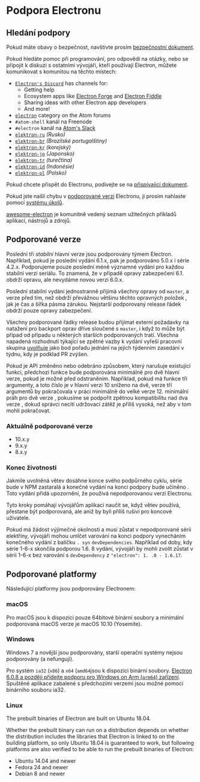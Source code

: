 # Podpora Electronu

## Hledání podpory

Pokud máte obavy o bezpečnost, navštivte prosím [bezpečnostní dokument](https://github.com/electron/electron/tree/master/SECURITY.md).

Pokud hledáte pomoc při programování, pro odpovědi na otázky, nebo se připojit k diskuzi s ostatními vývojáři, kteří používají Electron, můžete komunikovat s komunitou na těchto místech:

- [`Electron's Discord`](https://discord.com/invite/electron) has channels for:
  - Getting help
  - Ecosystem apps like [Electron Forge](https://github.com/electron-userland/electron-forge) and [Electron Fiddle](https://github.com/electron/fiddle)
  - Sharing ideas with other Electron app developers
  - And more!
- [`electron`](https://discuss.atom.io/c/electron) category on the Atom forums
- `#atom-shell` kanál na Freenode
- `#electron` kanál na [Atom's Slack](https://discuss.atom.io/t/join-us-on-slack/16638?source_topic_id=25406)
- [`elektron-ru`](https://telegram.me/electron_ru) *(Rusko)*
- [`elektron-br`](https://electron-br.slack.com) *(Brazilské portugalštiny)*
- [`elektron-kr`](https://electron-kr.github.io/electron-kr) *(korejský)*
- [`elektron-jp`](https://electron-jp.slack.com) *(Japonsko)*
- [`elektron-tr`](https://electron-tr.herokuapp.com) *(turečtina)*
- [`elektron-id`](https://electron-id.slack.com) *(Indonésie)*
- [`elektron-pl`](https://electronpl.github.io) *(Polsko)*

Pokud chcete přispět do Electronu, podívejte se na [přispívající dokument](https://github.com/electron/electron/blob/master/CONTRIBUTING.md).

Pokud jste našli chybu v [podporované verzi](#supported-versions) Electronu, ji prosím nahlaste pomocí [systému úkolů](../development/issues.md).

[awesome-electron](https://github.com/sindresorhus/awesome-electron) je komunitně vedený seznam užitečných příkladů aplikací, nástrojů a zdrojů.

## Podporované verze

Poslední tři *stabilní* hlavní verze jsou podporovány týmem Electron. Například, pokud je poslední vydání 6.1.x, pak je podporováno 5.0.x i série 4.2.x.  Podporujeme pouze poslední méně významné vydání pro každou stabilní verzi seriálu.  To znamená, že v případě opravy zabezpečení 6.1. obdrží opravu, ale nevydáme novou verzi 6.0.x.

Poslední stabilní vydání jednostranně přijímá všechny opravy od `master`, a verze před tím, než obdrží převážnou většinu těchto opravných položek , jak je čas a šířka pásma zárukou. Nejstarší podporovaný release řádek obdrží pouze opravy zabezpečení.

Všechny podporované řádky release budou přijímat externí požadavky na natažení pro backport oprav dříve sloučené s `master`, i když to může být případ od případu u některých starších podporovaných tratí. Všechna napadená rozhodnutí týkající se zpětné vazby k vydání vyřeší pracovní skupina [uvolňuje](https://github.com/electron/governance/tree/master/wg-releases) jako bod pořadu jednání na jejich týdenním zasedání v týdnu, kdy je podklad PR zvýšen.

Pokud je API změněno nebo odebráno způsobem, který narušuje existující funkci, předchozí funkce bude podporována minimálně pro dvě hlavní verze, pokud je možné před odstraněním. Například, pokud má funkce tři argumenty, a toto číslo je v hlavní verzi 10 sníženo na dvě, verze tří argumentů by pokračovala v práci minimálně do velké verze 12. minimální práh pro dvě verze , pokusíme se podpořit zpětnou kompatibilitu nad dva verze , dokud správci necítí udržovací zátěž je příliš vysoká, než aby v tom mohli pokračovat.

### Aktuálně podporované verze

- 10.x.y
- 9.x.y
- 8.x.y

### Konec životnosti

Jakmile uvolněná větev dosáhne konce svého podpůrného cyklu, série bude v NPM zastaralá a konečné vydání na konci podpory bude učiněno . Toto vydání přidá upozornění, že používá nepodporovanou verzi Electronu.

Tyto kroky pomáhají vývojářům aplikací naučit se, když větev používá, přestane být podporovaná, ale aniž by byli příliš rušiví pro koncové uživatele.

Pokud má žádost výjimečné okolnosti a musí zůstat v nepodporované sérii elektřiny, vývojáři mohou umlčet varování na konci podpory vynecháním konečného vydání z balíčku `. syn` `devDependencies`. Například od doby, kdy série 1-6-x skončila podporou 1.6. 8 vydání, vývojáři by mohli zvolit zůstat v sérii 1-6-x bez varování s `devDependency` z `"electron": 1. .0 - 1.6.17`.

## Podporované platformy

Následující platformy jsou podporovány Electronem:

### macOS

Pro macOS jsou k dispozici pouze 64bitové binární soubory a minimální podporovaná macOS verze je macOS 10.10 (Yosemite).

### Windows

Windows 7 a novější jsou podporovány, starší operační systémy nejsou podporovány (a nefungují).

Pro systém `ia32` (`x86`) a `x64` (`amd64`jsou k dispozici binární soubory. [Electron 6.0.8 a později přidejte podporu pro Windows on Arm (`arm64`) zařízení](windows-arm.md). Spuštěné aplikace zabalené s předchozími verzemi jsou možné pomocí binárního souboru ia32.

### Linux

The prebuilt binaries of Electron are built on Ubuntu 18.04.

Whether the prebuilt binary can run on a distribution depends on whether the distribution includes the libraries that Electron is linked to on the building platform, so only Ubuntu 18.04 is guaranteed to work, but following platforms are also verified to be able to run the prebuilt binaries of Electron:

* Ubuntu 14.04 and newer
* Fedora 24 and newer
* Debian 8 and newer
